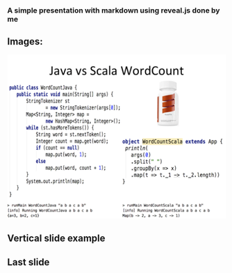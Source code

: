 ### A simple presentation with markdown using reveal.js done by me



## Images:

![](img/scala-example.png)


## Vertical slide example



## Last slide
